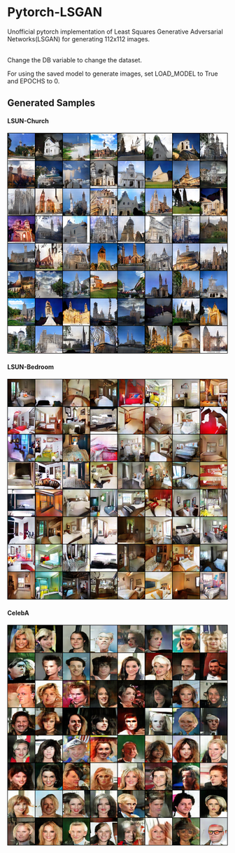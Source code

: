 # Pytorch-LSGAN
Unofficial pytorch implementation of Least Squares Generative Adversarial Networks(LSGAN) for generating 112x112 images.

<br>
Change the DB variable to change the dataset.

For using the saved model to generate images, set LOAD_MODEL to True and EPOCHS to 0.


## Generated Samples
#### LSUN-Church
<img src="/Results/LSUN_Church.png"></img>
#### LSUN-Bedroom
<img src="/Results/LSUN_Bedroom.png"></img>
#### CelebA
<img src="/Results/CelebA.png"></img>
